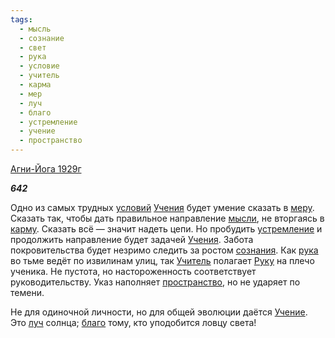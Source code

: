 ```yaml
---
tags:
  - мысль
  - сознание
  - свет
  - рука
  - условие
  - учитель
  - карма
  - мер
  - луч
  - благо
  - устремление
  - учение
  - пространство
---
```

[Агни-Йога 1929г](https://127.0.0.1:4002/agni/1929)

___642___

Одно из самых трудных [условий](../../../tags/#условие) [Учения](../../../tags/#учение) будет умение сказать в [меру](../../../tags/#мер). Сказать так, чтобы дать правильное направление [мысли](../../../tags/#мысль), не вторгаясь в [карму](../../../tags/#карма). Сказать всё — значит надеть цепи. Но пробудить [устремление](../../../tags/#устремление) и продолжить направление будет задачей [Учения](../../../tags/#учение). Забота покровительства будет незримо следить за ростом [сознания](../../../tags/#сознание). Как [рука](../../../tags/#рука) во тьме ведёт по извилинам улиц, так [Учитель](../../../tags/#учитель) полагает [Руку](../../../tags/#рука) на плечо ученика. Не пустота, но настороженность соответствует руководительству. Указ наполняет [пространство](../../../tags/#пространство), но не ударяет по темени.   

Не для одиночной личности, но для общей эволюции даётся [Учение](../../../tags/#учение). Это [луч](../../../tags/#луч) солнца; [благо](../../../tags/#благо) тому, кто уподобится ловцу света!